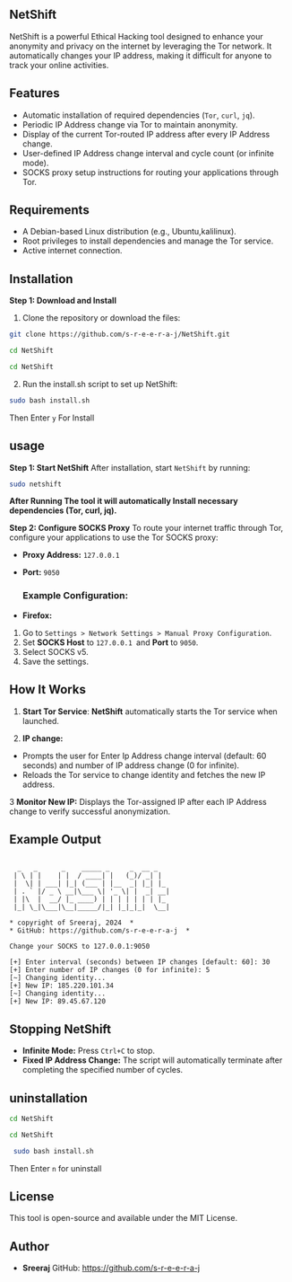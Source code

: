 
## NetShift

NetShift is a powerful Ethical Hacking tool designed to enhance your anonymity and privacy on the internet by leveraging the Tor network. It automatically changes your IP address, making it difficult for anyone to track your online activities. 

## Features
- Automatic installation of required dependencies (`Tor`, `curl`, `jq`).
- Periodic IP Address change via Tor to maintain anonymity.
- Display of the current Tor-routed IP address after every IP Address change.
- User-defined IP Address change interval and cycle count (or infinite mode).
- SOCKS proxy setup instructions for routing your applications through Tor.
## Requirements
- A Debian-based Linux distribution (e.g., Ubuntu,kalilinux).
- Root privileges to install dependencies and manage the Tor service.
- Active internet connection.
## Installation
**Step 1: Download and Install**
1. Clone the repository or download the files:

```bash
git clone https://github.com/s-r-e-e-r-a-j/NetShift.git
```
```bash
cd NetShift
```
```bash
cd NetShift
```
2. Run the install.sh script to set up NetShift:

```bash
sudo bash install.sh
```
Then Enter `y` For Install

## usage
**Step 1: Start NetShift**
After installation, start `NetShift` by running:

```bash
sudo netshift
```
**After Running The tool it will automatically Install necessary dependencies (Tor, curl, jq).**

**Step 2: Configure SOCKS Proxy**
To route your internet traffic through Tor, configure your applications to use the Tor SOCKS proxy:

- **Proxy Address:** `127.0.0.1`
- **Port:** `9050`

  
  ### Example Configuration:
- **Firefox:**

1. Go to `Settings > Network Settings > Manual Proxy Configuration`.
2. Set **SOCKS Host** to `127.0.0.1 `and **Port** to `9050`.
3. Select SOCKS v5.
4. Save the settings.

## How It Works
1. **Start Tor Service**: **NetShift** automatically starts the Tor service when launched.

2. **IP change:**

- Prompts the user for Enter Ip Address change interval (default: 60 seconds) and number of IP address change (0 for infinite).
- Reloads the Tor service to change identity and fetches the new IP address.

  
3 **Monitor New IP:** Displays the Tor-assigned IP after each IP Address change to verify successful anonymization.

## Example Output
```plaintext
     
  _   _      _    _____ _     _  __ _   
 | \ | |    | |  / ____| |   (_)/ _| |  
 |  \| | ___| |_| (___ | |__  _| |_| |_ 
 | . ` |/ _ \ __|\___ \| '_ \| |  _| __|
 | |\  |  __/ |_ ____) | | | | | | | |_ 
 |_| \_|\___|\__|_____/|_| |_|_|_|  \__|

* copyright of Sreeraj, 2024  *
* GitHub: https://github.com/s-r-e-e-r-a-j  *

Change your SOCKS to 127.0.0.1:9050

[+] Enter interval (seconds) between IP changes [default: 60]: 30
[+] Enter number of IP changes (0 for infinite): 5
[~] Changing identity...
[+] New IP: 185.220.101.34
[~] Changing identity...
[+] New IP: 89.45.67.120
```
## Stopping NetShift
- **Infinite Mode:** Press `Ctrl+C` to stop.
- **Fixed IP Address Change:** The script will automatically terminate after completing the specified number of cycles.

## uninstallation
```bash
cd NetShift
```
```bash
cd NetShift
```
```bash
 sudo bash install.sh
```
Then Enter `n` for uninstall
  
## License
This tool is open-source and available under the MIT License.

## Author
- **Sreeraj**
GitHub: https://github.com/s-r-e-e-r-a-j
